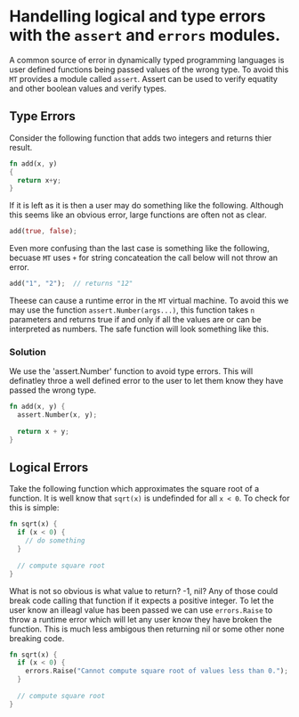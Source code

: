 # Handelling logical and type errors with the `assert` and `errors` modules.


A common source of error in dynamically typed programming languages is user defined functions being passed values of the wrong type.
To avoid this `MT` provides a module called `assert`.
Assert can be used to verify equatity and other boolean values and verify types.

## Type Errors

Consider the following function that adds two integers and returns thier result.

```rust
fn add(x, y) 
{
  return x+y;
}
```

If it is left as it is then a user may do something like the following. Although this seems like an obvious error, large functions are often not as clear.

```rust
add(true, false);
```

Even more confusing than the last case is something like the following, becuase `MT` uses `+` for string concateation the call below will not throw an error.

```rust
add("1", "2");  // returns "12"
```

Theese can cause a runtime error in the `MT` virtual machine. To avoid this we may use the function `assert.Number(args...)`, this function takes `n` parameters and returns true if and only if all the values are or can be interpreted as numbers.
The safe function will look something like this.

### Solution

We use the 'assert.Number' function to avoid type errors. This will definatley throe a well defined error to the user to let them know they have passed the wrong type.

```rust
fn add(x, y) {
  assert.Number(x, y);
  
  return x + y;
}
```


## Logical Errors

Take the following function which approximates the square root of a function. 
It is well know that `sqrt(x)` is undefinded for all `x < 0`. To check for this is simple:

```rust
fn sqrt(x) {
  if (x < 0) {
    // do something
  }
  
  // compute square root
}
```

What is not so obvious is what value to return? -1, nil? Any of those could break code calling that function if it expects a positive integer. To let the user know an illeagl value has been passed we can use `errors.Raise` to throw a runtime error which will let any user know they have broken the function.
This is much less ambigous then returning nil or some other none breaking code.

```rust
fn sqrt(x) {
  if (x < 0) {
    errors.Raise("Cannot compute square root of values less than 0.");
  }
  
  // compute square root
}
```
